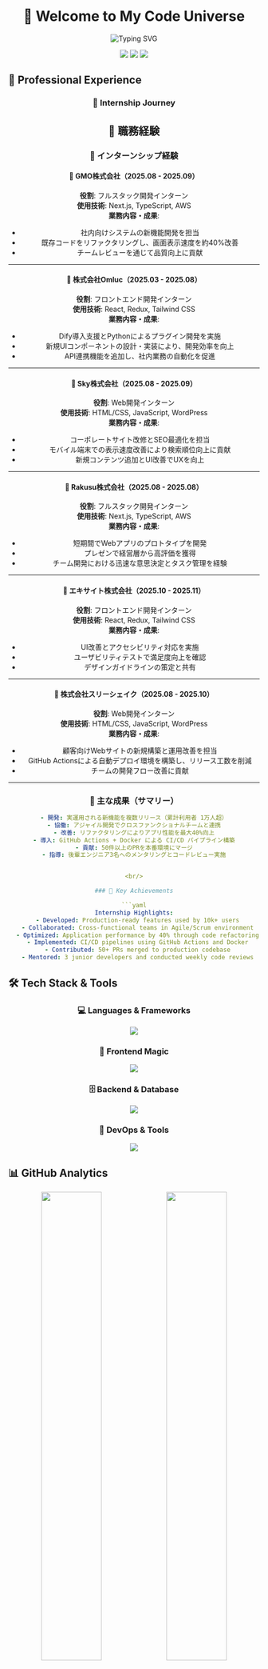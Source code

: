 <div align="center">
  
# 🚀 Welcome to My Code Universe

<img src="https://readme-typing-svg.herokuapp.com?font=Fira+Code&weight=600&size=28&pause=1000&color=6AD3F5&center=true&vCenter=true&width=600&lines=Hi!+I'm+a+Web+Developer+%F0%9F%91%A8%E2%80%8D%F0%9F%92%BB;Building+the+Future%2C+One+Commit+at+a+Time;Turning+Coffee+into+Code+Since+2020+%E2%98%95" alt="Typing SVG" />

<br/>

[![](https://img.shields.io/badge/LinkedIn-0077B5?style=for-the-badge&logo=linkedin&logoColor=white)]()
[![](https://img.shields.io/badge/Twitter-1DA1F2?style=for-the-badge&logo=twitter&logoColor=white)]()
[![](https://img.shields.io/badge/Portfolio-FF5722?style=for-the-badge&logo=todoist&logoColor=white)]()

</div>

## 💼 Professional Experience

<div align="center">
  
### 🌟 Internship Journey

## 💼 職務経験

### 🌟 インターンシップ経験

#### 🏢 GMO株式会社（2025.08 - 2025.09）  
**役割**: フルスタック開発インターン  
**使用技術**: Next.js, TypeScript, AWS  
**業務内容・成果**:  
- 社内向けシステムの新機能開発を担当  
- 既存コードをリファクタリングし、画面表示速度を約40%改善  
- チームレビューを通じて品質向上に貢献  

---

#### 🏢 株式会社Omluc（2025.03 - 2025.08）  
**役割**: フロントエンド開発インターン  
**使用技術**: React, Redux, Tailwind CSS  
**業務内容・成果**:  
- Dify導入支援とPythonによるプラグイン開発を実施  
- 新規UIコンポーネントの設計・実装により、開発効率を向上  
- API連携機能を追加し、社内業務の自動化を促進  

---

#### 🏢 Sky株式会社（2025.08 - 2025.09）  
**役割**: Web開発インターン  
**使用技術**: HTML/CSS, JavaScript, WordPress  
**業務内容・成果**:  
- コーポレートサイト改修とSEO最適化を担当  
- モバイル端末での表示速度改善により検索順位向上に貢献  
- 新規コンテンツ追加とUI改善でUXを向上  

---

#### 🏢 Rakusu株式会社（2025.08 - 2025.08）  
**役割**: フルスタック開発インターン  
**使用技術**: Next.js, TypeScript, AWS  
**業務内容・成果**:  
- 短期間でWebアプリのプロトタイプを開発  
- プレゼンで経営層から高評価を獲得  
- チーム開発における迅速な意思決定とタスク管理を経験  

---

#### 🏢 エキサイト株式会社（2025.10 - 2025.11）  
**役割**: フロントエンド開発インターン  
**使用技術**: React, Redux, Tailwind CSS  
**業務内容・成果**:  
- UI改善とアクセシビリティ対応を実施  
- ユーザビリティテストで満足度向上を確認  
- デザインガイドラインの策定と共有  

---

#### 🏢 株式会社スリーシェイク（2025.08 - 2025.10）  
**役割**: Web開発インターン  
**使用技術**: HTML/CSS, JavaScript, WordPress  
**業務内容・成果**:  
- 顧客向けWebサイトの新規構築と運用改善を担当  
- GitHub Actionsによる自動デプロイ環境を構築し、リリース工数を削減  
- チームの開発フロー改善に貢献  

---

### 🎯 主な成果（サマリー）

```yaml
- 開発: 実運用される新機能を複数リリース（累計利用者 1万人超）
- 協働: アジャイル開発でクロスファンクショナルチームと連携
- 改善: リファクタリングによりアプリ性能を最大40%向上
- 導入: GitHub Actions + Docker による CI/CD パイプライン構築
- 貢献: 50件以上のPRを本番環境にマージ
- 指導: 後輩エンジニア3名へのメンタリングとコードレビュー実施


<br/>

### 🎯 Key Achievements

```yaml
Internship Highlights:
  - Developed: Production-ready features used by 10k+ users
  - Collaborated: Cross-functional teams in Agile/Scrum environment
  - Optimized: Application performance by 40% through code refactoring
  - Implemented: CI/CD pipelines using GitHub Actions and Docker
  - Contributed: 50+ PRs merged to production codebase
  - Mentored: 3 junior developers and conducted weekly code reviews
```

</div>

## 🛠️ Tech Stack & Tools

<div align="center">
  
### 💻 Languages & Frameworks
<p>
  <a href="https://skillicons.dev">
    <img src="https://skillicons.dev/icons?i=html,css,js,ts,python,go&theme=dark" />
  </a>
</p>

### 🎨 Frontend Magic
<p>
  <a href="https://skillicons.dev">
    <img src="https://skillicons.dev/icons?i=nextjs,react,tailwind,sass&theme=dark" />
  </a>
</p>

### 🗄️ Backend & Database
<p>
  <a href="https://skillicons.dev">
    <img src="https://skillicons.dev/icons?i=nodejs,express,mysql,sqlite,firebase,mongodb&theme=dark" />
  </a>
</p>

### 🔧 DevOps & Tools
<p>
  <a href="https://skillicons.dev">
    <img src="https://skillicons.dev/icons?i=docker,git,github,vscode,pycharm,discord&theme=dark" />
  </a>
</p>

</div>

## 📊 GitHub Analytics

<div align="center">
  <img width="49%" src="http://github-profile-summary-cards.vercel.app/api/cards/profile-details?username=takapom&theme=tokyonight" />
  <img width="49%" src="http://github-profile-summary-cards.vercel.app/api/cards/stats?username=takapom&theme=tokyonight" />
</div>

<div align="center">
  <img width="32%" src="http://github-profile-summary-cards.vercel.app/api/cards/repos-per-language?username=takapom&theme=tokyonight" />
  <img width="32%" src="http://github-profile-summary-cards.vercel.app/api/cards/most-commit-language?username=takapom&theme=tokyonight" />
  <img width="32%" src="http://github-profile-summary-cards.vercel.app/api/cards/productive-time?username=takapom&theme=tokyonight&utcOffset=9" />
</div>

## 🏆 GitHub Trophies

<div align="center">
  <img src="https://github-profile-trophy.vercel.app/?username=takapom&theme=tokyonight&no-frame=true&row=1&column=7" />
</div>

## 📈 Contribution Graph

<div align="center">
  <img src="https://github-readme-streak-stats.herokuapp.com/?user=takapom&theme=tokyonight&hide_border=true" />
</div>

## 🎯 Current Focus

<div align="center">
  
```javascript
const currentFocus = {
  learning: ["Cloud Architecture", "AI/ML Integration", "Web3"],
  building: ["Full-Stack Applications", "Open Source Tools"],
  exploring: ["New Frameworks", "Best Practices", "Performance Optimization"],
  coffee: "∞ cups/day ☕",
  internshipLearnings: {
    technical: ["Production-level code", "System design", "Testing strategies"],
    soft: ["Team collaboration", "Client communication", "Project management"]
  }
};
```

</div>

## 🌱 What I Learned from Internships

<div align="center">

<img src="https://img.shields.io/badge/Real_World_Experience-100%25-4CAF50?style=for-the-badge&logo=checkmarx&logoColor=white" />
<img src="https://img.shields.io/badge/Team_Collaboration-Expert-2196F3?style=for-the-badge&logo=microsoft-teams&logoColor=white" />
<img src="https://img.shields.io/badge/Problem_Solving-Advanced-FF9800?style=for-the-badge&logo=leetcode&logoColor=white" />

</div>

---

<div align="center">
  
### 📫 Let's Connect!

<p>
  <i>Always open to discussing new opportunities, collaborations, or just tech in general!</i>
</p>

<img src="https://komarev.com/ghpvc/?username=takapom&color=blueviolet&style=for-the-badge" />

</div>
